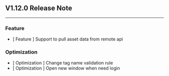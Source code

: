## V1.12.0 Release Note

---

### Feature

- [ Feature ] Support to pull asset data from remote api

### Optimization

- [ Optimization ] Change tag name validation rule
- [ Optimization ] Open new window when need login
